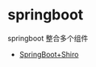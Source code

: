 # springboot
springboot 整合多个组件

- [SpringBoot+Shiro](https://github.com/NewYao/springboot/tree/master/springboot-shiro)
